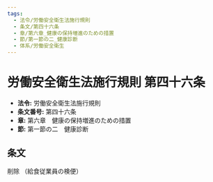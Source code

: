 ```yaml
---
tags:
  - 法令/労働安全衛生法施行規則
  - 条文/第四十六条
  - 章/第六章_健康の保持増進のための措置
  - 節/第一節の二_健康診断
  - 体系/労働安全衛生
---
```

# 労働安全衛生法施行規則 第四十六条

- **法令:** 労働安全衛生法施行規則
- **条文番号:** 第四十六条
- **章:** 第六章　健康の保持増進のための措置
- **節:** 第一節の二　健康診断

## 条文
削除
（給食従業員の検便）

